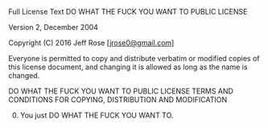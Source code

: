 Full License Text
DO WHAT THE FUCK YOU WANT TO PUBLIC LICENSE

Version 2, December 2004

Copyright (C) 2016 Jeff Rose [jrose0@gmail.com]

Everyone is permitted to copy and distribute verbatim or modified copies of this license document, and changing it is allowed as long as the name is changed.

DO WHAT THE FUCK YOU WANT TO PUBLIC LICENSE TERMS AND CONDITIONS FOR COPYING, DISTRIBUTION AND MODIFICATION

0. You just DO WHAT THE FUCK YOU WANT TO.
